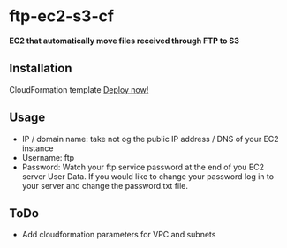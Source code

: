 # ftp-ec2-s3-cf

**EC2 that automatically move files received through FTP to S3** 


## Installation

CloudFormation template [Deploy now!](https://console.aws.amazon.com/cloudformation/home?region=us-east-1#/stacks/create/template?&templateURL=https://ftp-ec2-s3-cf.s3.us-west-2.amazonaws.com/template.json)


## Usage

* IP / domain name: take not og the public IP address / DNS of your EC2 instance
* Username: ftp
* Password: Watch your ftp service password at the end of you EC2 server User Data. If you would like to change your password log in to your server and change the password.txt file.


## ToDo

* Add cloudformation parameters for VPC and subnets

